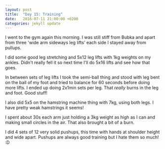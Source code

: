 ```yaml
---
layout: post
title:  "Day 15: Training"
date:   2016-07-11 21:00:00 +0200
categories: jekyll update
---
```


I went to the gym again this morning. I was still stiff from Bubka and apart from three 'wide arm sideways leg lifts' each side I stayed away from pullups.

I did some good leg stretching and 5x12 leg lifts with 1kg weights on my ankles. Didn't really fell it so next time I'll do 5x16 lifts and see how that goes.

In between sets of leg lifts I took the semi-ball thing and stood with leg bent on the ball of my foot and tried to balance for 60 seconds before doing more lifts. I ended up doing 2x1min sets per leg. That *really* burns in the leg and foot. Good stuff!

I also did 5x5 on the hamstring machine thing with 7kg, using both legs. I have pretty weak hamstrings it seems!

I spent about 30s each arm just holding a 3kg weight as high as I can and making small circles in the air. That also brought a bit of a burn.

I did 4 sets of 12 very solid pushups, this time with hands at shoulder height and wide apart. Pushups are always good training but I hate them so much! :D

